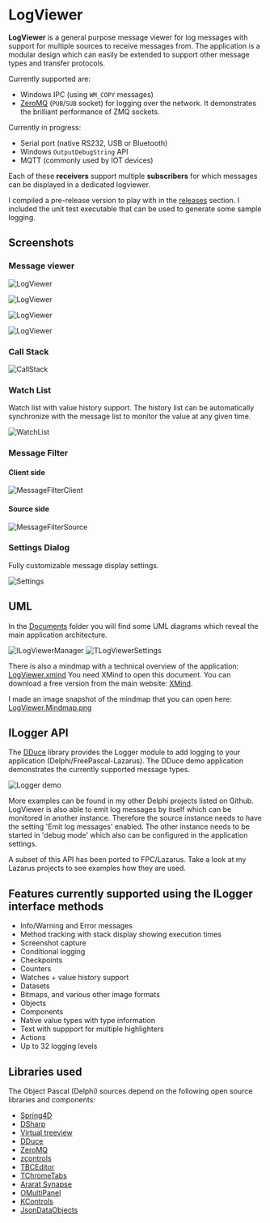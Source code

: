 # LogViewer

**LogViewer** is a general purpose message viewer for log messages with support for multiple sources to receive messages from. The application is a modular design which can easily be extended to support other message types and transfer protocols.

Currently supported are:

* Windows IPC (using ``WM_COPY`` messages)
* [ZeroMQ](https://github.com/zeromq/libzmq) (`PUB`/`SUB` socket) for logging over the network. It demonstrates the brilliant performance of ZMQ sockets.

Currently in progress:
* Serial port (native RS232, USB or Bluetooth)
* Windows ``OutputDebugString`` API
* MQTT (commonly used by IOT devices)

Each of these **receivers** support multiple **subscribers** for which messages can be displayed in a dedicated logviewer.

I compiled a pre-release version to play with in the [releases](https://github.com/beNative/LogViewer/releases) section. I included the unit test executable that can be used to generate some sample logging.

## Screenshots

### Message viewer

![LogViewer](https://github.com/beNative/LogViewer/blob/master/Images/LogViewer.png)

![LogViewer](https://github.com/beNative/LogViewer/blob/master/Images/LogViewer1.png)

![LogViewer](https://github.com/beNative/LogViewer/blob/master/Images/LogViewer2.png)

![LogViewer](https://github.com/beNative/LogViewer/blob/master/Images/LogViewer3.png)

### Call Stack

![CallStack](https://github.com/beNative/LogViewer/blob/master/Images/LogViewer.CallStack.png)

### Watch List

Watch list with value history support. The history list can be automatically synchronize with the message list to monitor the value at any given time.

![WatchList](https://github.com/beNative/LogViewer/blob/master/Images/LogViewer.WatchList.png)

### Message Filter

#### Client side
![MessageFilterClient](https://github.com/beNative/LogViewer/blob/master/Images/LogViewer.MessageFilter.Client.png)

#### Source side
![MessageFilterSource](https://github.com/beNative/LogViewer/blob/master/Images/LogViewer.MessageFilter.Source.png)

### Settings Dialog

Fully customizable message display settings.

![Settings](https://github.com/beNative/LogViewer/blob/master/Images/LogViewer.SettingsDialog.png)

## UML

In the [Documents](https://github.com/beNative/LogViewer/tree/master/Documents) folder you will find some UML diagrams which reveal the main application architecture. 

![ILogViewerManager](https://github.com/beNative/LogViewer/blob/master/Images/LogViewer.ILogViewerManager.png)
![TLogViewerSettings](https://github.com/beNative/LogViewer/blob/master/Images/LogViewer.TLogViewerSettings.png)

There is also a mindmap with a technical overview of the application: [LogViewer.xmind](https://github.com/beNative/LogViewer/blob/master/Documents/LogViewer.xmind)
You need XMind to open this document. You can download a free version from the main website: [XMind](https://www.xmind.net/).

I made an image snapshot of the mindmap that you can open here: [LogViewer.Mindmap.png](https://raw.githubusercontent.com/beNative/LogViewer/master/Documents/LogViewer.Mindmap.png)

## ILogger API

The [DDuce](http://github.com/beNative/dduce) library provides the Logger module to add logging to your application (Delphi/FreePascal-Lazarus).
The DDuce demo application demonstrates the currently supported message types.

![Logger demo](https://github.com/beNative/LogViewer/blob/master/Wiki/DDuce%20Logger24-10-2018%2022-12-44.png)

More examples can be found in my other Delphi projects listed on Github. LogViewer is also able to emit log messages by itself which can be monitored in another instance. Therefore the source instance needs to have the setting 'Emit log messages' enabled. The other instance needs to be started in 'debug mode' which also can be configured in the application settings.

A subset of this API has been ported to FPC/Lazarus. Take a look at my Lazarus projects to see examples how they are used.

## Features currently supported using the ILogger interface methods
- Info/Warning and Error messages
- Method tracking with stack display showing execution times
- Screenshot capture
- Conditional logging
- Checkpoints
- Counters
- Watches + value history support
- Datasets
- Bitmaps, and various other image formats
- Objects
- Components
- Native value types with type information
- Text with suppport for multiple highlighters
- Actions
- Up to 32 logging levels

## Libraries used
The Object Pascal (Delphi) sources depend on the following open source libraries and components:
  * [Spring4D](http://bitbucket.org/sglienke/spring4d)
  * [DSharp](http://bitbucket.org/sglienke/dsharp)
  * [Virtual treeview](http://github.com/Virtual-TreeView/Virtual-TreeView)
  * [DDuce](http://github.com/beNative/dduce)
  * [ZeroMQ](http://github.com/beNative/Delphi-ZeroMQ)
  * [zcontrols](http://github.com/beNative/zcontrols)
  * [TBCEditor](http://github.com/beNative/TBCEditor)
  * [TChromeTabs](http://github.com/norgepaul/TChromeTabs)
  * [Ararat Synapse](http://github.com/beNative/synapse)
  * [OMultiPanel](http://github.com/beNative/omultipanel)
  * [KControls](http://github.com/beNative/kcontrols)
  * [JsonDataObjects](http://github.com/ahausladen/JsonDataObjects)
